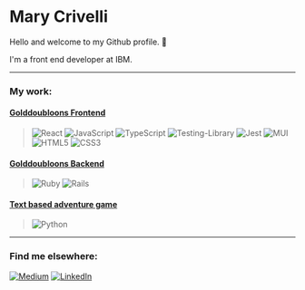 # Mary Crivelli 
Hello and welcome to my Github profile. 👋

I'm a front end developer at IBM.

---

### My work:

#### [Golddoubloons Frontend](https://github.com/marycriv/goldoubloons-frontend-2022)

> ![React](https://img.shields.io/badge/react-%2320232a.svg?style=for-the-badge&logo=react&logoColor=%2361DAFB) ![JavaScript](https://img.shields.io/badge/javascript-%23323330.svg?style=for-the-badge&logo=javascript&logoColor=%23F7DF1E) ![TypeScript](https://img.shields.io/badge/typescript-%23007ACC.svg?style=for-the-badge&logo=typescript&logoColor=white) ![Testing-Library](https://img.shields.io/badge/-TestingLibrary-%23E33332?style=for-the-badge&logo=testing-library&logoColor=white) ![Jest](https://img.shields.io/badge/-jest-%23C21325?style=for-the-badge&logo=jest&logoColor=white)
> ![MUI](https://img.shields.io/badge/MUI-%230081CB.svg?style=for-the-badge&logo=mui&logoColor=white) ![HTML5](https://img.shields.io/badge/html5-%23E34F26.svg?style=for-the-badge&logo=html5&logoColor=white) ![CSS3](https://img.shields.io/badge/css3-%231572B6.svg?style=for-the-badge&logo=css3&logoColor=white)

#### [Golddoubloons Backend](https://github.com/marycriv/jeff-goldoubloons-backend-2022)
> ![Ruby](https://img.shields.io/badge/ruby-%23CC342D.svg?style=for-the-badge&logo=ruby&logoColor=white) ![Rails](https://img.shields.io/badge/rails-%23CC0000.svg?style=for-the-badge&logo=ruby-on-rails&logoColor=white)

#### [Text based adventure game](https://github.com/marycriv/text-based-adventure-game)
> ![Python](https://img.shields.io/badge/python-3670A0?style=for-the-badge&logo=python&logoColor=ffdd54)

---

### Find me elsewhere:
[![Medium](https://img.shields.io/badge/Medium-12100E?style=for-the-badge&logo=medium&logoColor=white)](https://medium.com/@marycriv) [![LinkedIn](https://img.shields.io/badge/linkedin-%230077B5.svg?style=for-the-badge&logo=linkedin&logoColor=white)](https://www.linkedin.com/in/mary-crivelli/)